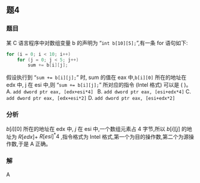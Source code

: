 ## 题4
### 题目
某 C 语言程序中对数组变量 b 的声明为 “`int b[10][5];`”,有一条 for 语句如下:
```cpp
for (i = 0; i < 10; i++)
    for (j = 0; j < 5; j++)
        sum += b[i][j];
```
假设执行到 “`sum += b[i][j];`” 时, sum 的值在 eax 中,`b[i][0]` 所在的地址在 edx 中, j 在 esi 中,则 “`sum += b[i][j];`” 所对应的指令 (Intel 格式) 可以是 ( )。
A. `add dword ptr eax, [edx+esi*4] `
B. `add dword ptr eax, [esi+edx*4]`
C. `add dword ptr eax, [edx+esi*2]`
D. `add dword ptr eax, [esi+edx*2]`
### 分析
$b\lbrack  i\rbrack  \lbrack  0\rbrack$ 所在的地址在 edx 中, $j$ 在 esi 中,一个数组元素占 4 字节,所以 $b\lbrack  i\rbrack  \lbrack  j\rbrack$ 的地址为 $R\lbrack  {edx}\rbrack   +$ $R{\lbrack  {esi}\rbrack  }^{ * }4$ ,指令格式为 Intel 格式,第一个为目的操作数,第二个为源操作数,于是 A 正确。
### 解
A